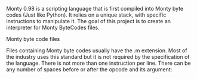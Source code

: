 Monty 0.98 is a scripting language that is first compiled into Monty byte codes (Just like Python).
It relies on a unique stack, with specific instructions to manipulate it.
The goal of this project is to create an interpreter for Monty ByteCodes files.

Monty byte code files

Files containing Monty byte codes usually have the .m extension. Most of the industry uses this standard
but it is not required by the specification of the language. There is not more than one instruction per line.
There can be any number of spaces before or after the opcode and its argument:
